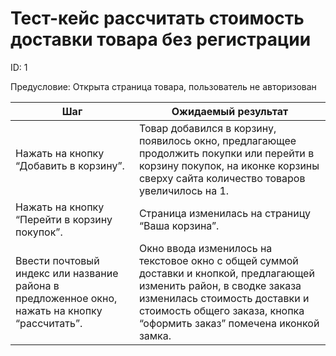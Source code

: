 # Тест-кейс рассчитать стоимость доставки товара без регистрации

ID: 1

Предусловие: Открыта страница товара, пользователь не авторизован

| Шаг | Ожидаемый результат |
| --- | --- |
| Нажать на кнопку “Добавить в корзину”. | Товар добавился в корзину, появилось окно, предлагающее продолжить покупки или перейти в корзину покупок, на иконке корзины сверху сайта количество товаров увеличилось на 1. |
| Нажать на кнопку “Перейти в корзину покупок”. | Страница изменилась на страницу “Ваша корзина”. |
| Ввести почтовый индекс или название района в предложенное окно, нажать на кнопку “рассчитать”. | Окно ввода изменилось на текстовое окно с общей суммой доставки и кнопкой, предлагающей изменить район, в сводке заказа изменилась стоимость доставки и стоимость общего заказа, кнопка “оформить заказ” помечена иконкой замка. |